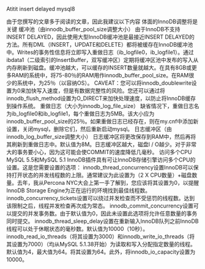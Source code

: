 Atitit insert delayed mysql8




由于您撰写的文章多于阅读的文章，因此我建议以下内容
体面的InnoDB调整将是关键
缓冲池（由innodb_buffer_pool_size调整大小）
由于InnoDB不支持INSERT DELAYED，因此使用大型InnoDB缓冲池是最接近INSERT DELAYED的方法。所有DML（INSERT，UPDATE和DELETE）都将被缓存在InnoDB缓冲池中。Writes的事务性信息将立即写入重做日志（ib_logfile0，ib_logfile1）。通过ibdata1（二级索引的InsertBuffer，双写缓冲区）定期将缓冲区池中发布的写入从内存刷新到磁盘。缓冲池越大，可以缓存的INSERT数量就越大。在具有8GB或更多RAM的系统中，将75-80％的RAM用作innodb_buffer_pool_size。在RAM很少的系统中，为25％（以容纳OS）。
CAVEAT：您可以将innodb_doublewrite设置为0来加快写入速度，但是有数据完整性的风险。您还可以通过将innodb_flush_method设置为O_DIRECT来加快处理速度，以防止将InnoDB缓存到操作系统。
重做日志（大小为innodb_log_file_size）
缺省情况下，重做日志名为ib_logfile0和ib_logfile1，每个重做日志为5MB。该大小应为innodb_buffer_pool_size的25％。如果重做日志已经存在，则在my.cnf中添加新设置，关闭mysql，删除它们，然后重新启动mysql。
日志缓冲区（由innodb_log_buffer_size调整大小）
日志缓冲区将更改保存到RAM中，然后再将其刷新到重做日志中。默认值为8M。日志缓冲区越大，磁盘I / O越少。对于非常大的事务要小心，因为这可能会使COMMIT的速度降低几毫秒。
访问多个CPU
MySQL 5.5和MySQL 5.1 InnoDB插件具有可让InnoDB存储引擎访问多个CPU的设置。这是您需要设置的选项：
innodb_thread_concurrency设置InnoDB可以保持打开状态的并发线程数的上限。通常建议为此设置为（2 X CPU数量）+磁盘数量。去年，我从Percona NYC大会上第一手了解到，您应该将其设置为0，以提醒InnoDB Storage Engine为正在运行的环境找到最佳线程数。
innodb_concurrency_tickets设置可以绕过并发检查而不受惩罚的线程数。达到该限制之后，线程并发检查再次成为常态。
innodb_commit_concurrency设置可以提交的并发事务数。由于默认值为0，因此未设置此选项将允许任意数量的事务同时提交。
innodb_thread_sleep_delay设置在重新输入InnoDB队列之前InnoDB线程可以处于休眠状态的毫秒数。默认值为10000（10秒）。
innodb_read_io_threads（将其设置为3000）和innodb_write_io_threads（将其设置为7000）（均从MySQL 5.1.38开始）为读取和写入分配指定数量的线程。默认值为4，最大值为64。将其设置为64。此外，将innodb_io_capacity设置为10000。

